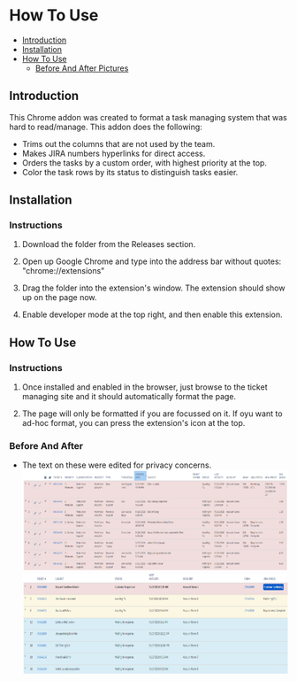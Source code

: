 # How To Use

- [Introduction](#introduction)
- [Installation](#installation)
- [How To Use](#how-to-use)
	- [Before And After Pictures](before-and-after)

## Introduction

This Chrome addon was created to format a task managing system that was hard to read/manage. This addon does the following: 
- Trims out the columns that are not used by the team. 
- Makes JIRA numbers hyperlinks for direct access. 
- Orders the tasks by a custom order, with highest priority at the top. 
- Color the task rows by its status to distinguish tasks easier. 


## Installation

### Instructions

1. Download the folder from the Releases section. 

2. Open up Google Chrome and type into the address bar without quotes: "chrome://extensions"

3. Drag the folder into the extension's window. The extension should show up on the page now. 

4. Enable developer mode at the top right, and then enable this extension. 



## How To Use

### Instructions

1. Once installed and enabled in the browser, just browse to the ticket managing site and it should automatically format the page. 

2. The page will only be formatted if you are focussed on it. If oyu want to ad-hoc format, you can press the extension's icon at the top. 

### Before And After
- The text on these were edited for privacy concerns. 
![Before](https://github.com/mt9304/format-sf/blob/master/res/before.png)
![After](https://github.com/mt9304/format-sf/blob/master/res/after.png)